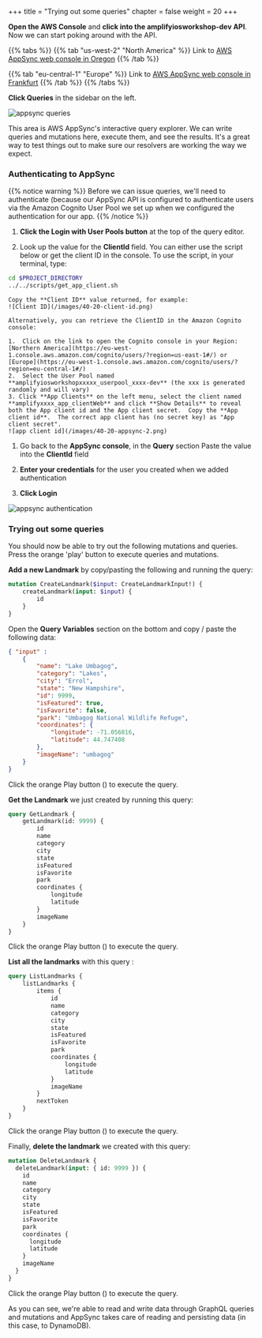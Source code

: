 +++
title = "Trying out some queries"
chapter = false
weight = 20
+++


**Open the AWS Console** and **click into the amplifyiosworkshop-dev API**. Now we can start poking around with the API.

{{% tabs %}}
{{% tab "us-west-2" "North America" %}}
Link to [AWS AppSync web console in Oregon](https://console.aws.amazon.com/appsync/home?region=us-west-2#/apis)
{{% /tab %}}

{{% tab  "eu-central-1"  "Europe" %}}
Link to [AWS AppSync web console in Frankfurt](https://console.aws.amazon.com/appsync/home?region=eu-central-1#/apis)
{{% /tab %}}
{{% /tabs %}}

**Click Queries** in the sidebar on the left.

![appsync queries](/images/40-20-appsync-1.png)

This area is AWS AppSync's interactive query explorer. We can write queries and mutations here, execute them, and see the results. It's a great way to test things out to make sure our resolvers are working the way we expect.

### Authenticating to AppSync

{{% notice warning %}}
Before we can issue queries, we'll need to authenticate (because our AppSync API is configured to authenticate users via the Amazon Cognito User Pool we set up when we configured the authentication for our app.
{{% /notice %}}

1. **Click the Login with User Pools button** at the top of the query editor.

1. Look up the value for the **ClientId** field.  You can either use the script below or get the client ID in the console. To use the script, in your terminal, type:

```bash
cd $PROJECT_DIRECTORY
../../scripts/get_app_client.sh
```

    Copy the **Client ID** value returned, for example:
    ![Client ID](/images/40-20-client-id.png)

    Alternatively, you can retrieve the ClientID in the Amazon Cognito console:

    1.  Click on the link to open the Cognito console in your Region: [Northern America](https://eu-west-1.console.aws.amazon.com/cognito/users/?region=us-east-1#/) or [Europe](https://eu-west-1.console.aws.amazon.com/cognito/users/?region=eu-central-1#/)
    2.  Select the User Pool named **amplifyiosworkshopxxxxx_userpool_xxxx-dev** (the xxx is generated randomly and will vary)
    3. Click **App Clients** on the left menu, select the client named **amplifyxxxx_app_clientWeb** and click **Show Details** to reveal both the App client id and the App client secret.  Copy the **App client id**.  The correct app client has (no secret key) as "App client secret".  
    ![app client id](/images/40-20-appsync-2.png)

1. Go back to the **AppSync console**, in the **Query** section Paste the value into the **ClientId** field

1. **Enter your credentials** for the user you created when we added authentication

1. **Click Login**

![appsync authentication](/images/40-20-appsync-3.png)

### Trying out some queries

You should now be able to try out the following mutations and queries. Press the orange 'play' button to execute queries and mutations.

**Add a new Landmark** by copy/pasting the following and running the query:

```graphql
mutation CreateLandmark($input: CreateLandmarkInput!) {
    createLandmark(input: $input) {
        id
    }
}
```

Open the **Query Variables** section on the bottom and copy / paste the following data:

```json
{ "input" : 
    {
        "name": "Lake Umbagog",
        "category": "Lakes",
        "city": "Errol",
        "state": "New Hampshire",
        "id": 9999,
        "isFeatured": true,
        "isFavorite": false,
        "park": "Umbagog National Wildlife Refuge",
        "coordinates": {
            "longitude": -71.056816,
            "latitude": 44.747408
        },
        "imageName": "umbagog"
    }  
}
```

Click the orange Play button (<i class="far fa-caret-square-right" aria-hidden="true" style="background: orange; color: white;"></i>) to execute the query.


**Get the Landmark**  we just created by running this query:

```graphql
query GetLandmark {
    getLandmark(id: 9999) {
        id
        name
        category
        city
        state
        isFeatured
        isFavorite
        park
        coordinates {
            longitude
            latitude
        }
        imageName
    }
}
```   

Click the orange Play button (<i class="far fa-caret-square-right" aria-hidden="true" style="background: orange; color: white;"></i>) to execute the query.

**List all the landmarks** with this query :

```graphql
query ListLandmarks {
    listLandmarks {
        items {
            id
            name
            category
            city
            state
            isFeatured
            isFavorite
            park
            coordinates {
                longitude
                latitude
            }
            imageName
        }
        nextToken
    }
}
```

Click the orange Play button (<i class="far fa-caret-square-right" aria-hidden="true" style="background: orange; color: white;"></i>) to execute the query.

Finally, **delete the landmark** we created with this query:

```graphql
mutation DeleteLandmark {
  deleteLandmark(input: { id: 9999 }) {
    id
    name
    category
    city
    state
    isFeatured
    isFavorite
    park
    coordinates {
      longitude
      latitude
    }
    imageName
  }
}
```

Click the orange Play button (<i class="far fa-caret-square-right" aria-hidden="true" style="background: orange; color: white;"></i>) to execute the query.


As you can see, we're able to read and write data through GraphQL queries and mutations and AppSync takes care of reading and persisting data (in this case, to DynamoDB).